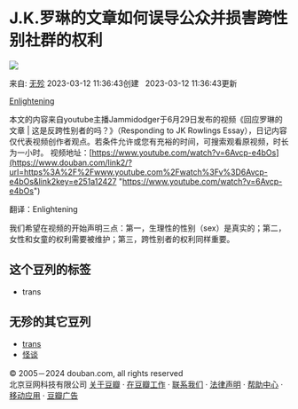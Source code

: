 # J.K.罗琳的文章如何误导公众并损害跨性别社群的权利

![](https://img1.doubanio.com/view/elanor_image/raw/public/7R7TU7SP.jpg)

来自: [无殄](https://www.douban.com/people/256615793/) 2023-03-12 11:36:43创建   2023-03-12 11:36:43更新

[Enlightening](https://www.douban.com/people/180693708/) 

本文的内容来自youtube主播Jammidodger于6月29日发布的视频《回应罗琳的文章 | 这是反跨性别者的吗？》（Responding to JK Rowlings Essay），日记内容仅代表视频创作者观点。若条件允许或您有充裕的时间，可搜索观看原视频，时长为一小时。 视频地址：[https://www.youtube.com/watch?v=6Avcp-e4bOs](https://www.douban.com/link2/?url=https%3A%2F%2Fwww.youtube.com%2Fwatch%3Fv%3D6Avcp-e4bOs&link2key=e251a12427 "https://www.youtube.com/watch?v=6Avcp-e4bOs") 

翻译：Enlightening 

我们希望在视频的开始声明三点：第一，生理性的性别（sex）是真实的；第二，女性和女童的权利需要被维护；第三，跨性别者的权利同样重要。

## 这个豆列的标签
- trans

## 无殄的其它豆列 
- [trans](https://www.douban.com/doulist/154343513/)
- [怪谈](https://www.douban.com/doulist/154317410/)

© 2005－2024 douban.com, all rights reserved  
北京豆网科技有限公司 [关于豆瓣](https://www.douban.com/about) · [在豆瓣工作](https://www.douban.com/jobs) · [联系我们](https://www.douban.com/about?topic=contactus) · [法律声明](https://www.douban.com/about/legal) · [帮助中心](https://help.douban.com/?app=main) · [移动应用](https://www.douban.com/doubanapp/) · [豆瓣广告](https://www.douban.com/partner/)
<!-- tcd_original_link https://m.douban.com/doulist/154343513/ -->
